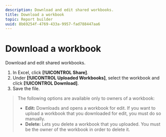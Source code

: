 ```yaml
---
description: Download and edit shared workbooks.
title: Download a workbook
topic: Report builder
uuid: 8b69254f-4769-433a-9957-fad788447aa6
---
```


# Download a workbook

Download and edit shared workbooks.

1. In Excel, click **[!UICONTROL Share]**.
1. Under **[!UICONTROL Uploaded Workbooks]**, select the workbook and click **[!UICONTROL Download]**.
1. Save the file.
>The following options are available only to owners of a workbook: 
>
>* **Edit:** Downloads and opens a workbook for edit. If you want to upload a workbook that you downloaded for edit, you must do so manually.
>* **Delete:** Lets you delete a workbook that you uploaded. You must be the owner of the workbook in order to delete it.
>
